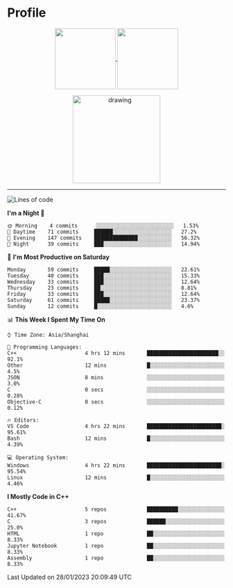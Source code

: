 # Profile

<p align="center">
  <a href="https://github.com/SourVoice">
    <img
      align="center"
      height="140em"
      src="https://github-readme-stats.vercel.app/api?username=SourVoice&show_icons=true&include_all_commits=true&count_private=true&theme=tokyonight"
    />
  </a>
  <a href="https://github.com/SourVoice">
    <img
      align="center"
      height="140em"
      src="https://github-readme-stats.vercel.app/api/top-langs/?username=SourVoice&show_icons=true&include_all_commits=true&count_private=true&layout=compact&theme=tokyonight"
    />
  </a>
</p>

<p align="center">
   <a href="https://github.com/SourVoice">
    <img
      align="center"
      height="202em"
      alt="drawing"
      src="https://activity-graph.herokuapp.com/graph?username=SourVoice&theme=react-dark"
    />
  </a>
</p>

---
<!--START_SECTION:waka-->
![Lines of code](https://img.shields.io/badge/From%20Hello%20World%20I%27ve%20Written-244%20Thousand%20lines%20of%20code-blue)

**I'm a Night 🦉** 

```text
🌞 Morning    4 commits      ░░░░░░░░░░░░░░░░░░░░░░░░░   1.53% 
🌆 Daytime    71 commits     ██████░░░░░░░░░░░░░░░░░░░   27.2% 
🌃 Evening    147 commits    ██████████████░░░░░░░░░░░   56.32% 
🌙 Night      39 commits     ███░░░░░░░░░░░░░░░░░░░░░░   14.94%

```
📅 **I'm Most Productive on Saturday** 

```text
Monday       59 commits     █████░░░░░░░░░░░░░░░░░░░░   22.61% 
Tuesday      40 commits     ███░░░░░░░░░░░░░░░░░░░░░░   15.33% 
Wednesday    33 commits     ███░░░░░░░░░░░░░░░░░░░░░░   12.64% 
Thursday     23 commits     ██░░░░░░░░░░░░░░░░░░░░░░░   8.81% 
Friday       33 commits     ███░░░░░░░░░░░░░░░░░░░░░░   12.64% 
Saturday     61 commits     █████░░░░░░░░░░░░░░░░░░░░   23.37% 
Sunday       12 commits     █░░░░░░░░░░░░░░░░░░░░░░░░   4.6%

```


📊 **This Week I Spent My Time On** 

```text
⌚︎ Time Zone: Asia/Shanghai

💬 Programming Languages: 
C++                      4 hrs 12 mins       ███████████████████████░░   92.1% 
Other                    12 mins             █░░░░░░░░░░░░░░░░░░░░░░░░   4.5% 
JSON                     8 mins              ░░░░░░░░░░░░░░░░░░░░░░░░░   3.0% 
C                        0 secs              ░░░░░░░░░░░░░░░░░░░░░░░░░   0.28% 
Objective-C              0 secs              ░░░░░░░░░░░░░░░░░░░░░░░░░   0.12%

🔥 Editors: 
VS Code                  4 hrs 22 mins       ████████████████████████░   95.61% 
Bash                     12 mins             █░░░░░░░░░░░░░░░░░░░░░░░░   4.39%

💻 Operating System: 
Windows                  4 hrs 22 mins       ████████████████████████░   95.54% 
Linux                    12 mins             █░░░░░░░░░░░░░░░░░░░░░░░░   4.46%

```

**I Mostly Code in C++** 

```text
C++                      5 repos             ██████████░░░░░░░░░░░░░░░   41.67% 
C                        3 repos             ██████░░░░░░░░░░░░░░░░░░░   25.0% 
HTML                     1 repo              ██░░░░░░░░░░░░░░░░░░░░░░░   8.33% 
Jupyter Notebook         1 repo              ██░░░░░░░░░░░░░░░░░░░░░░░   8.33% 
Assembly                 1 repo              ██░░░░░░░░░░░░░░░░░░░░░░░   8.33%

```



 Last Updated on 28/01/2023 20:09:49 UTC
<!--END_SECTION:waka-->
